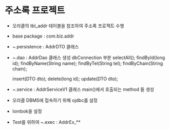 # 주소록 프로젝트

* 오라클의 tbl_addr 테이블을 참조하여 주소록 프로젝트 수행
* base package : com.biz.addr
* ~.persistence : AddrDTO 클래스
* ~.dao : AddrDao 클래스 생성
  dbConnection 부분
  selectAll();
  findById(long id);
  findByName(String name);
  findByTel(String tel);
  findByChain(String chain);
  
  insert(DTO dto);
  delete(long id);
  update(DTO dto);
  
* ~.service : AddrServiceV1 클래스
  main()에서 호출되는 method 들 생성
   
* 오라클 DBMS에 접속하기 위해 ojdbc를 설정
* lombok을 설정

* Test를 위하여 ~.exec : AddrEx_**